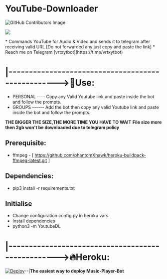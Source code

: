#  YouTube-Downloader
![GitHub Contributors Image](https://contrib.rocks/image?repo=mastermindvrtx/YouTube-Downloader)
<p align="centre">
  <img src="https://telegra.ph/file/8e47e1e5f501555bc0e59.jpg">
</p>
* Commands YouTube for Audio & Video and sends it to telegram after receiving valid URL [Do not forwarded any just copy and paste the link]
* Reach me on Telegram [vrtxytbot](https://t.me/vrtxytbot)


# |-------------------------------------------------->💋Use: 
* PERSONAL ---- Copy any Valid Youtube link and paste inside the bot and follow the prompts.
* GROUPS ------ Add the bot then copy any valid Youtube link and paste inside the bot and follow the prompts.

**THE BIGGER THE SIZE,THE MORE TIME YOU HAVE TO WAIT**
**File size more then 2gb won't be downloaded due to telegram policy**

## Prerequisite: 
* ffmpeg - [ https://github.com/phantomXhawk/heroku-buildpack-ffmpeg-latest.git ]
  
    
## Dependencies:
* pip3 install -r requirements.txt


## Initialise
* Change configuration config.py in heroku vars
* Install dependencies
* python3 -m YoutubeDL
   
# |-------------------------------------------------->🔥Heroku:
[![Deploy](https://www.herokucdn.com/deploy/button.svg)](https://heroku.com/deploy?template=https://github.com/mastermindvrtx/YouTube-Downloader.git/tree/Vrtx)--|**The easiest way to deploy  Music-Player-Bot**
